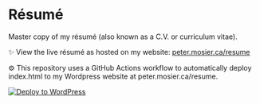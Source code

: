 # Résumé
Master copy of my résumé (also known as a C.V. or curriculum vitae).

✨ View the live résumé as hosted on my website: [peter.mosier.ca/resume](https://peter.mosier.ca/resume)

⚙️ This repository uses a GitHub Actions workflow to automatically deploy index.html to my Wordpress website at peter.mosier.ca/resume.

[![Deploy to WordPress](https://github.com/PeterMosier/resume/actions/workflows/deploy.yml/badge.svg)](https://github.com/PeterMosier/resume/actions/workflows/deploy.yml)
